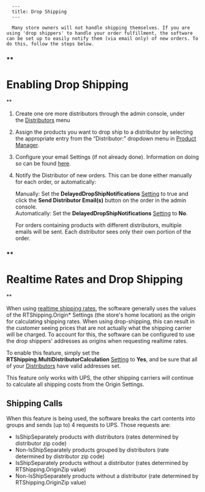 
      ---
      title: Drop Shipping
      ---

      Many store owners will not handle shipping themselves. If you are using 'drop shippers' to handle your order fulfillment, the software can be set up to easily notify them (via email only) of new orders. To do this, follow the steps below.

### **

Enabling Drop Shipping
======================

**

1.  Create one ore more distributors through the admin console, under the [Distributors](default.aspx?pageid=manage_distributors) menu  
      
    
2.  Assign the products you want to drop ship to a distributor by selecting the appropriate entry from the “Distributor:” dropdown menu in [Product Manager](default.aspx?pageid=manage_products).  
      
    
3.  Configure your email Settings (if not already done). Information on doing so can be found [here](default.aspx?pageid=email_setup).  
      
    
4.  Notify the Distributor of new orders. This can be done either manually for each order, or automatically:  
      
    Manually: Set the **DelayedDropShipNotifications** [Setting](default.aspx?pageid=settings) to true and click the **Send Distributor Email(s)** button on the order in the admin console.  
    Automatically: Set the **DelayedDropShipNotifications** [Setting](default.aspx?pageid=settings) to **No**.  
      
    For orders containing products with different distributors, multiple emails will be sent. Each distributor sees only their own portion of the order.

### **

Realtime Rates and Drop Shipping
================================

**

When using [realtime shipping rates](default.aspx?pageid=real_time_shipping_rates), the software generally uses the values of the RTShipping.Origin\* Settings (the store's home location) as the origin for calculating shipping rates. When using drop-shipping, this can result in the customer seeing prices that are not actually what the shipping carrier will be charged. To account for this, the software can be configured to use the drop shippers' addresses as origins when requesting realtime rates.   
  
To enable this feature, simply set the **RTShipping.MultiDistributorCalculation** [Setting](default.aspx?pageid=settings) to **Yes**, and be sure that all of your [Distributors](default.aspx?pageid=manage_distributors) have valid addresses set.   

This feature only works with UPS, the other shipping carriers will continue to calculate all shipping costs from the Origin Settings.

**Shipping Calls** 
-------------------

When this feature is being used, the software breaks the cart contents into groups and sends (up to) 4 requests to UPS. Those requests are:

*   IsShipSeparately products with distributors (rates determined by distributor zip code) 
*   Non-IsShipSeparately products grouped by distributors (rate determined by distributor zip code) 
*   IsShipSeparately products without a distributor (rates determined by RTShipping.OriginZip value) 
*   Non-IsShipSeparately products without a distributor (rate determined by RTShipping.OriginZip value)
      